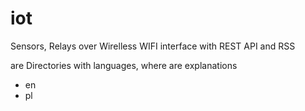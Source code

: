 # iot
Sensors, Relays over Wirelless WIFI interface with REST API and RSS

are Directories with languages, where are explanations
+ en 
+ pl